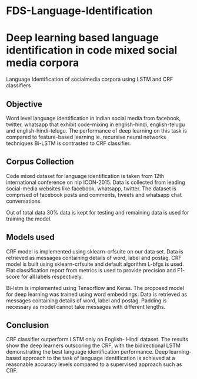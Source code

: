 # FDS-Language-Identification
# Deep learning based language identification in code mixed social media corpora
Language Identification of socialmedia corpora using LSTM and CRF classifiers
## Objective
Word level language identification in indian social media from facebook, twitter, whatsapp that exhibit code-mixing in english-hindi, english-telugu and english-hindi-telugu. The performance of deep learning on this task is compared to feature-based learning ie.,recursive neural networks techniques Bi-LSTM is contrasted to CRF classifier.
## Corpus Collection
Code mixed dataset for language identification is taken from 12th international conference on nlp ICON-2015. Data is collected from leading social-media websites like facebook, whatsapp, twitter. The dataset is comprised of facebook posts and comments, tweets and whatsapp chat conversations.

Out of total data 30% data is kept for testing and remaining data is used for training the
model.
## Models used
CRF model is implemented using sklearn-crfsuite on our data set. 
Data is retrieved as messages containing details of word, label and postag. CRF model is built using sklearn-crfsuite and default algorithm L-bfgs is used. Flat classification report from metrics is used to provide precision and F1-score for all labels
respectively.

Bi-lstm is implemented using Tensorflow and Keras. The proposed model for deep learning was trained using word embeddings. 
Data is retrieved as messages containing details of word, label and postag. Padding is necessary as model cannot take messages with different lengths.
## Conclusion
CRF classifier outperform LSTM only on English- Hindi dataset. The results show the deep learners outscoring the CRF, with the bidirectional LSTM demonstrating the best language identification performance. Deep learning-based approach to the task of language identification is achieved at a reasonable accuracy levels compared to a supervised approach such as CRF.
